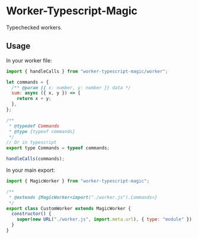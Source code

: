 # Worker-Typescript-Magic

Typechecked workers.

## Usage

In your worker file:

```javascript
import { handleCalls } from "worker-typescript-magic/worker";

let commands = {
  /** @param {{ x: number, y: number }} data */
  sum: async ({ x, y }) => {
    return x + y;
  },
};

/**
 * @typedef Commands
 * @type {typeof commands}
 */
// Or in typescript
export type Commands = typeof commands;

handleCalls(commands);
```

In your main export:

```javascript
import { MagicWorker } from "worker-typescript-magic";

/**
 * @extends {MagicWorker<import("./worker.js").Commands>}
 */
export class CustomWorker extends MagicWorker {
  constructor() {
    super(new URL("./worker.js", import.meta.url), { type: "module" });
  }
}
```
